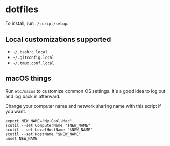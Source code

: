 dotfiles
========

To install, run `./script/setup`.

Local customizations supported
----------------------------

* `~/.bashrc.local`
* `~/.gitconfig.local`
* `~/.tmux.conf.local`

## macOS things

Run `etc/macos` to customize common OS settings. It's a good idea to log
out and log back in afterward.

Change your computer name and network sharing name with this script if
you want.

```
export NEW_NAME="My-Cool-Mac"
scutil --set ComputerName "$NEW_NAME"
scutil --set LocalHostName "$NEW_NAME"
scutil --set HostName "$NEW_NAME"
unset NEW_NAME
```
